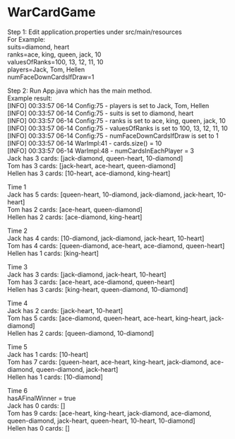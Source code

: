 # WarCardGame
Step 1: Edit application.properties under src/main/resources<br />
For Example:<br />
suits=diamond, heart<br />
ranks=ace, king, queen, jack, 10<br />
valuesOfRanks=100, 13, 12, 11, 10<br />
players=Jack, Tom, Hellen<br />
numFaceDownCardsIfDraw=1<br />

Step 2: Run App.java which has the main method.<br />
Example result:<br />
[INFO] 00:33:57 06-14 Config:75 - players is set to Jack, Tom, Hellen<br />
[INFO] 00:33:57 06-14 Config:75 - suits is set to diamond, heart<br />
[INFO] 00:33:57 06-14 Config:75 - ranks is set to ace, king, queen, jack, 10<br />
[INFO] 00:33:57 06-14 Config:75 - valuesOfRanks is set to 100, 13, 12, 11, 10<br />
[INFO] 00:33:57 06-14 Config:75 - numFaceDownCardsIfDraw is set to 1<br />
[INFO] 00:33:57 06-14 WarImpl:41 - cards.size() = 10<br />
[INFO] 00:33:57 06-14 WarImpl:48 - numCardsInEachPlayer = 3<br />
Jack has 3 cards: [jack-diamond, queen-heart, 10-diamond]<br />
Tom has 3 cards: [jack-heart, ace-heart, queen-diamond]<br />
Hellen has 3 cards: [10-heart, ace-diamond, king-heart]<br />

Time 1<br />
Jack has 5 cards: [queen-heart, 10-diamond, jack-diamond, jack-heart, 10-heart]<br />
Tom has 2 cards: [ace-heart, queen-diamond]<br />
Hellen has 2 cards: [ace-diamond, king-heart]<br />

Time 2<br />
Jack has 4 cards: [10-diamond, jack-diamond, jack-heart, 10-heart]<br />
Tom has 4 cards: [queen-diamond, ace-heart, ace-diamond, queen-heart]<br />
Hellen has 1 cards: [king-heart]<br />

Time 3<br />
Jack has 3 cards: [jack-diamond, jack-heart, 10-heart]<br />
Tom has 3 cards: [ace-heart, ace-diamond, queen-heart]<br />
Hellen has 3 cards: [king-heart, queen-diamond, 10-diamond]<br />

Time 4<br />
Jack has 2 cards: [jack-heart, 10-heart]<br />
Tom has 5 cards: [ace-diamond, queen-heart, ace-heart, king-heart, jack-diamond]<br />
Hellen has 2 cards: [queen-diamond, 10-diamond]<br />

Time 5<br />
Jack has 1 cards: [10-heart]<br />
Tom has 7 cards: [queen-heart, ace-heart, king-heart, jack-diamond, ace-diamond, queen-diamond, jack-heart]<br />
Hellen has 1 cards: [10-diamond]<br />

Time 6<br />
hasAFinalWinner = true<br />
Jack has 0 cards: []<br />
Tom has 9 cards: [ace-heart, king-heart, jack-diamond, ace-diamond, queen-diamond, jack-heart, queen-heart, 10-heart, 10-diamond]<br />
Hellen has 0 cards: []<br />
